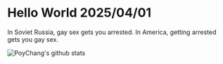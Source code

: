 # Hello World 2025/04/01

In Soviet Russia, gay sex gets you arrested. In America, getting arrested gets you gay sex.

![PoyChang's github stats](https://github-readme-stats.vercel.app/api?username=poychang&show_icons=true&theme=dracula)
